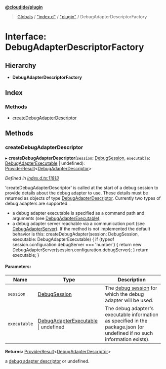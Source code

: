 **[@cloudide/plugin](../README.md)**

> [Globals](../README.md) / ["index.d"](../modules/_index_d_.md) / ["plugin"](../modules/_index_d_._plugin_.md) / DebugAdapterDescriptorFactory

# Interface: DebugAdapterDescriptorFactory

## Hierarchy

* **DebugAdapterDescriptorFactory**

## Index

### Methods

* [createDebugAdapterDescriptor](_index_d_._plugin_.debugadapterdescriptorfactory.md#createdebugadapterdescriptor)

## Methods

### createDebugAdapterDescriptor

▸ **createDebugAdapterDescriptor**(`session`: [DebugSession](_index_d_._plugin_.debugsession.md), `executable`: [DebugAdapterExecutable](../classes/_index_d_._plugin_.debugadapterexecutable.md) \| undefined): [ProviderResult](../modules/_index_d_._plugin_.md#providerresult)\<[DebugAdapterDescriptor](../modules/_index_d_._plugin_.md#debugadapterdescriptor)>

*Defined in [index.d.ts:11813](https://github.com/shuyaqian/cloudide-plugin-api/blob/6d83fa1/index.d.ts#L11813)*

'createDebugAdapterDescriptor' is called at the start of a debug session to provide details about the debug adapter to use.
These details must be returned as objects of type [DebugAdapterDescriptor](#DebugAdapterDescriptor).
Currently two types of debug adapters are supported:
- a debug adapter executable is specified as a command path and arguments (see [DebugAdapterExecutable](#DebugAdapterExecutable)),
- a debug adapter server reachable via a communication port (see [DebugAdapterServer](#DebugAdapterServer)).
If the method is not implemented the default behavior is this:
  createDebugAdapter(session: DebugSession, executable: DebugAdapterExecutable) {
     if (typeof session.configuration.debugServer === 'number') {
        return new DebugAdapterServer(session.configuration.debugServer);
     }
     return executable;
  }

#### Parameters:

Name | Type | Description |
------ | ------ | ------ |
`session` | [DebugSession](_index_d_._plugin_.debugsession.md) | The [debug session](#DebugSession) for which the debug adapter will be used. |
`executable` | [DebugAdapterExecutable](../classes/_index_d_._plugin_.debugadapterexecutable.md) \| undefined | The debug adapter's executable information as specified in the package.json (or undefined if no such information exists). |

**Returns:** [ProviderResult](../modules/_index_d_._plugin_.md#providerresult)\<[DebugAdapterDescriptor](../modules/_index_d_._plugin_.md#debugadapterdescriptor)>

a [debug adapter descriptor](#DebugAdapterDescriptor) or undefined.
